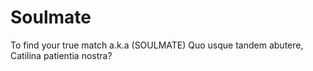 # Soulmate
To find your true match a.k.a (SOULMATE)
Quo usque tandem abutere, Catilina patientia nostra?
